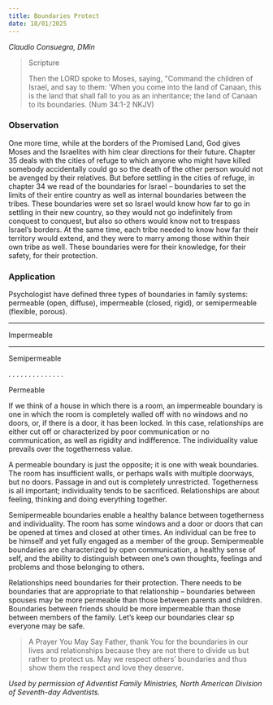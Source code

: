 ```yaml
---
title: Boundaries Protect
date: 18/01/2025
---
```


_Claudio Consuegra, DMin_

> <p>Scripture</p>
> Then the LORD spoke to Moses, saying, "Command the children of Israel, and say to them: 'When you come into the land of Canaan, this is the land that shall fall to you as an inheritance; the land of Canaan to its boundaries. (Num 34:1-2 NKJV)

### Observation

One more time, while at the borders of the Promised Land, God gives Moses and the Israelites with him clear directions for their future. Chapter 35 deals with the cities of refuge to which anyone who might have killed somebody accidentally could go so the death of the other person would not be avenged by their relatives. But before settling in the cities of refuge, in chapter 34 we read of the boundaries for Israel – boundaries to set the limits of their entire country as well as internal boundaries between the tribes. These boundaries were set so Israel would know how far to go in settling in their new country, so they would not go indefinitely from conquest to conquest, but also so others would know not to trespass Israel’s borders. At the same time, each tribe needed to know how far their territory would extend, and they were to marry among those within their own tribe as well. These boundaries were for their knowledge, for their safety, for their protection.

### Application

Psychologist have defined three types of boundaries in family systems: permeable (open, diffuse), impermeable (closed, rigid), or semipermeable (flexible, porous).

______________________

Impermeable

__ __ __ __ __ __ __ __ __ __

Semipermeable

. . . . . . . . . . . . . .

Permeable

If we think of a house in which there is a room, an impermeable boundary is one in which the room is completely walled off with no windows and no doors, or, if there is a door, it has been locked. In this case, relationships are either cut off or characterized by poor communication or no communication, as well as rigidity and indifference. The individuality value prevails over the togetherness value.

A permeable boundary is just the opposite; it is one with weak boundaries. The room has insufficient walls, or perhaps walls with multiple doorways, but no doors. Passage in and out is completely unrestricted. Togetherness is all important; individuality tends to be sacrificed. Relationships are about feeling, thinking and doing everything together.

Semipermeable boundaries enable a healthy balance between togetherness and individuality. The room has some windows and a door or doors that can be opened at times and closed at other times. An individual can be free to be himself and yet fully engaged as a member of the group. Semipermeable boundaries are characterized by open communication, a healthy sense of self, and the ability to distinguish between one’s own thoughts, feelings and problems and those belonging to others.

Relationships need boundaries for their protection. There needs to be boundaries that are appropriate to that relationship – boundaries between spouses may be more permeable than those between parents and children. Boundaries between friends should be more impermeable than those between members of the family. Let’s keep our boundaries clear sp everyone may be safe.

> <callout>A Prayer You May Say</callout>
> Father, thank You for the boundaries in our lives and relationships because they are not there to divide us but rather to protect us. May we respect others’ boundaries and thus show them the respect and love they deserve.

_Used by permission of Adventist Family Ministries, North American Division of Seventh-day Adventists._